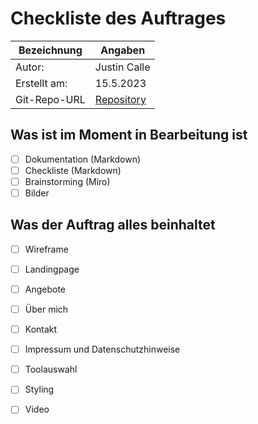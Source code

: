 # Checkliste des Auftrages
| Bezeichnung    | Angaben        |
| -------------- | ---------------|
| Autor:         | Justin Calle   |
| Erstellt am:   | 15.5.2023      |
| Git-Repo-URL   | [Repository](https://github.com/justindavidcalle/multimedia) |

## Was ist im Moment in Bearbeitung ist

- [ ] Dokumentation (Markdown)
- [ ] Checkliste (Markdown)
- [ ] Brainstorming (Miro)
- [ ] Bilder

## Was der Auftrag alles beinhaltet
- [ ] Wireframe
- [ ] Landingpage
- [ ] Angebote
- [ ] Über mich
- [ ] Kontakt
- [ ] Impressum und Datenschutzhinweise
- [ ] Toolauswahl
- [ ] Styling
- [ ] Video


